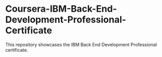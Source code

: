 # Coursera-IBM-Back-End-Development-Professional-Certificate
This repository showcases the IBM Back End Development Professional certificate.
